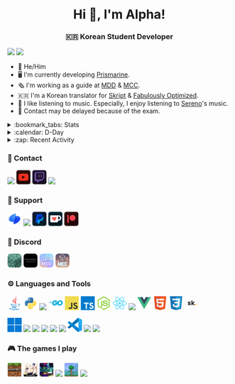 <div align="center">

# Hi 👋, I'm Alpha!
### :kr: Korean Student Developer
</div>

[![](https://img.shields.io/badge/-alphakr93@outlook.com-0078D4?style=for-the-badge&logo=microsoftoutlook)](mailto:alphakr93@outlook.com)
[![](https://dcbadge.vercel.app/api/shield/410763741786013697)](https://github.com/AlphaKR93)

- :boy: He/Him
- :desktop_computer: I'm currently developing [Prismarine](https://github.com/PrismarineTeam/Prismarine).
- :newspaper_roll: I'm working as a guide at [MDD](https://discord.gg/AZwXTA9Pgx) & [MCC](https://discord.gg/nnkecH6n24).
- :kr: I'm a Korean translator for [Skript](https://github.com/SkriptLang/Skript) & [Fabulously Optimized](https://github.com/Fabulously-Optimized/fabulously-optimized).
- :musical_note: I like listening to music. Especially, I enjoy listening to [Sereno](https://m.youtube.com/c/sereno)'s music.
- :memo: Contact may be delayed because of the exam.

<details><summary>:bookmark_tabs: Stats</summary>

###
<div align="center">

|[![](http://github-profile-summary-cards.vercel.app/api/cards/profile-details?username=AlphaKR93&theme=default)](https://github.com/AlphaKR93)|[![Solved.ac Profile](http://mazassumnida.wtf/api/v2/generate_badge?boj=alphakr93)](https://solved.ac/alphakr93)|
|---|---|

|[![AlphaKR93's Github stats](https://github-readme-stats.vercel.app/api?username=AlphaKR93&count_private=true&show_icons=true&include_all_commits=true)](https://github.com/AlphaKR93)|[![GitHub Streak](https://streak-stats.demolab.com?user=AlphaKR93&theme=tokyonight_duo)](https://github.com/AlphaKR93)|
|---|---|

|[<img src="https://github-contribution-stats.vercel.app/api/?username=AlphaKR93"></img>](https://github.com/AlphaKR93)|[![Trophy](https://github-profile-trophy.vercel.app/?username=AlphaKR93&column=-1&theme=alduin&margin-w=5&title=Commit,Followers,Issues,MultiLanguage,PullRequest,Repositories)](https://github.com/AlphaKR93)|
|---|---|
</div>
</details>

<details><summary>:calendar: D-Day</summary>

###
[![](https://dday-widget.minung.dev/widget?text=%F0%9F%93%9D%20Final%20Exam&date=2022-12-05&startDate=2022-09-23&theme=theme2)](https://github.com/alphakr93)
[![](https://dday-widget.minung.dev/widget?text=%F0%9F%8C%8D%20New%20Year&date=2023-01-01&startDate=2022-01-01&theme=theme2)](https://github.com/alphakr93)
[![](https://dday-widget.minung.dev/widget?text=%F0%9F%8E%92%20New%20Grade&date=2023-03-02&startDate=2022-03-02&theme=theme2)](https://github.com/alphakr93)
</details>

<details><summary>:zap: Recent Activity</summary>

<!--START_SECTION:activity-->
1. ❗️ Closed issue [#24](https://github.com/PrismarineTeam/Prismarine/issues/24) in [PrismarineTeam/Prismarine](https://github.com/PrismarineTeam/Prismarine)
2. ❗️ Closed issue [#23](https://github.com/PrismarineTeam/Prismarine/issues/23) in [PrismarineTeam/Prismarine](https://github.com/PrismarineTeam/Prismarine)
3. 🎉 Merged PR [#20](https://github.com/PrismarineTeam/Prismarine/pull/20) in [PrismarineTeam/Prismarine](https://github.com/PrismarineTeam/Prismarine)
4. ❌ Closed PR [#13](https://github.com/PrismarineTeam/Prismarine/pull/13) in [PrismarineTeam/Prismarine](https://github.com/PrismarineTeam/Prismarine)
5. 🗣 Commented on [#13](https://github.com/PrismarineTeam/Prismarine/issues/13) in [PrismarineTeam/Prismarine](https://github.com/PrismarineTeam/Prismarine)
<!--END_SECTION:activity-->
</details>

### :incoming_envelope: Contact
[<img src="https://github.com/intergrav/devins-badges/blob/v2/assets/minimal/social/twitter-singular_64h.png?raw=true" width="32px"></img>](https://twitter.com/PrismarineAlpha)
[<img src="https://github.com/intergrav/devins-badges/blob/v2/assets/minimal/social/youtube-singular_64h.png?raw=true" width="32px"></img>](https://youtube.com/@alphakr93)
[<img src="https://github.com/intergrav/devins-badges/blob/v2/assets/minimal/social/twitch-singular_64h.png?raw=true" width="32px"></img>](https://www.twitch.tv/alphakr93)
[<img src="https://upload.wikimedia.org/wikipedia/commons/thumb/e/e3/KakaoTalk_logo.svg/600px-KakaoTalk_logo.svg.png?20190617212005" width="32px"></img>](https://open.kakao.com/me/alpha93)

### :money_with_wings: Support
[<img src="src/Toss.png" width="32px"></img>](https://toss.me/alphakr93)
[<img src="https://t1.kakaocdn.net/kakaocorp/kakaocorp/admin/5e604f55017800001.png" width="32px"></img>](https://qr.kakaopay.com/FPQhdrTiU)
[<img src="https://github.com/intergrav/devins-badges/blob/v2/assets/minimal/donate/paypal-singular_64h.png?raw=true" width="32px"></img>](https://www.paypal.me/alphakr93)
[<img src="https://github.com/intergrav/devins-badges/blob/v2/assets/minimal/donate/kofi-singular_64h.png?raw=true" width="32px"></img>](https://ko-fi.com/alphakr93)
[<img src="https://github.com/intergrav/devins-badges/blob/v2/assets/minimal/donate/patreon-singular_64h.png?raw=true" width="32px"></img>](https://patreon.com/alphakr93_)

### :speech_balloon: Discord
[<img src="src/PrismarineKorea.png" width="32px"></img>](https://discord.gg/kkqMSEVVxN)
[<img src="src/PrismarineGlobal.png" width="32px"></img>](https://discord.gg/CQGVqeXQQC)
[<img src="src/MDD.png" width="32px"></img>](https://discord.gg/AZwXTA9Pgx)
[<img src="src/MCC.png" width="32px"></img>](https://discord.gg/nnkecH6n24)

### :gear: Languages and Tools
[<img src="https://raw.githubusercontent.com/devicons/devicon/1119b9f84c0290e0f0b38982099a2bd027a48bf1/icons/java/java-original.svg" width="32px"></img>](https://github.com/AlphaKR93)
[<img src="https://raw.githubusercontent.com/devicons/devicon/1119b9f84c0290e0f0b38982099a2bd027a48bf1/icons/python/python-original.svg" width="32px"></img>](https://github.com/AlphaKR93)
[<img src="https://upload.wikimedia.org/wikipedia/commons/thumb/1/18/ISO_C%2B%2B_Logo.svg/120px-ISO_C%2B%2B_Logo.svg.png" width="29px"></img>](https://github.com/AlphaKR93)
[<img src="https://raw.githubusercontent.com/devicons/devicon/1119b9f84c0290e0f0b38982099a2bd027a48bf1/icons/go/go-original-wordmark.svg" width="33px"></img>](https://github.com/AlphaKR93)
[<img src="https://raw.githubusercontent.com/devicons/devicon/1119b9f84c0290e0f0b38982099a2bd027a48bf1/icons/javascript/javascript-original.svg" width="32px"></img>](https://github.com/AlphaKR93)
[<img src="https://raw.githubusercontent.com/devicons/devicon/1119b9f84c0290e0f0b38982099a2bd027a48bf1/icons/typescript/typescript-original.svg" width="32px"></img>](https://github.com/AlphaKR93)
[<img src="https://raw.githubusercontent.com/devicons/devicon/1119b9f84c0290e0f0b38982099a2bd027a48bf1/icons/nodejs/nodejs-original.svg" width="32px"></img>](https://github.com/AlphaKR93)
[<img src="https://raw.githubusercontent.com/devicons/devicon/1119b9f84c0290e0f0b38982099a2bd027a48bf1/icons/react/react-original.svg" width="32px"></img>](https://github.com/AlphaKR93)
[<img src="https://assets.vercel.com/image/upload/v1662130559/nextjs/Icon_light_background.png" width="33px"></img>](https://github.com/AlphaKR93)
[<img src="https://raw.githubusercontent.com/devicons/devicon/1119b9f84c0290e0f0b38982099a2bd027a48bf1/icons/vuejs/vuejs-original.svg" width="32px"></img>](https://github.com/AlphaKR93)
[<img src="https://raw.githubusercontent.com/devicons/devicon/1119b9f84c0290e0f0b38982099a2bd027a48bf1/icons/html5/html5-original.svg" width="32px"></img>](https://github.com/AlphaKR93)
[<img src="https://raw.githubusercontent.com/devicons/devicon/1119b9f84c0290e0f0b38982099a2bd027a48bf1/icons/css3/css3-original.svg" width="32px"></img>](https://github.com/AlphaKR93)
[<img src="src/Skript.png" width="32px"></img>](https://github.com/AlphaKR93)

[<img src="src/Windows.svg" width="32px"></img>](https://insider.windows.com/)
[<img src="https://github.com/git-for-windows/git-for-windows.github.io/blob/main/img/gwindows_logo.png?raw=true" width="32px"></img>](https://gitforwindows.org/)
[<img src="https://projects.eclipse.org/sites/default/files/Logo_Adoptium_2021_03_08_JRR_RGB-V3C%20%281%29.png" width="33px"></img>](https://adoptium.net/)
[<img src="https://resources.jetbrains.com/storage/products/company/brand/logos/Toolbox_icon.png" width="29px"></img>](https://www.jetbrains.com/toolbox-app/)
[<img src="https://resources.jetbrains.com/storage/products/company/brand/logos/IntelliJ_IDEA_icon.png" width="32px"></img>](https://www.jetbrains.com/idea/)
[<img src="https://resources.jetbrains.com/storage/products/company/brand/logos/PyCharm_icon.png" width="32px"></img>](https://www.jetbrains.com/pycharm/)
[<img src="src/vscode.png" width="32px"></img>](https://code.visualstudio.com/)
[<img src="https://raw.githubusercontent.com/microsoft/terminal/9aee510ce0e311697977512abb61ca8d7e7d8d93/res/terminal/Terminal.svg" width="32px"></img>](https://github.com/microsoft/terminal)
[<img src="https://w.namu.la/s/1ecd9d98e849872b3fa5a0f9f3add277d373212aabc10d9ef1e705847324abb342e420df735182b9db9f4ef20e6a0a2dbdd9b5d27c4d61dae4d3cfcd0f21c5466e784f17a51319d527358826ed0743a14cd9ff1db5bd00fcc6a674fe1bb7ea6b" width="32px"></img>](https://whale.naver.com/en/)

### :video_game: The games I play
[<img src="src/Minecraft.png" width="32px"></img>](https://minecraft.net/)
[<img src="src/GenshinImpact.png" width="32px"></img>](https://genshin.hoyoverse.com/)
[<img src="src/FloodEscape2.png" width="32px"></img>](https://www.roblox.com/games/738339342/Flood-Escape-2)
[<img src="https://preview.redd.it/ac6j640toc411.png?auto=webp&s=e7874e34286978fe2c5350892f738fb1710db9cf" width="32px"></img>](https://store.steampowered.com/app/648800/Raft/)
[<img src="src/Terralia.png" width="32px"></img>](https://terraria.org/)
[<img src="https://images-wixmp-ed30a86b8c4ca887773594c2.wixmp.com/f/46b63d3c-ae67-464c-9a37-670829b2a157/d8m1bdf-a4747f70-5060-4cf5-89f2-bdb19e5d2cc9.png/v1/fill/w_256,h_256,strp/cities__skylines___icon_by_blagoicons_d8m1bdf-fullview.png?token=eyJ0eXAiOiJKV1QiLCJhbGciOiJIUzI1NiJ9.eyJzdWIiOiJ1cm46YXBwOjdlMGQxODg5ODIyNjQzNzNhNWYwZDQxNWVhMGQyNmUwIiwiaXNzIjoidXJuOmFwcDo3ZTBkMTg4OTgyMjY0MzczYTVmMGQ0MTVlYTBkMjZlMCIsIm9iaiI6W1t7ImhlaWdodCI6Ijw9MjU2IiwicGF0aCI6IlwvZlwvNDZiNjNkM2MtYWU2Ny00NjRjLTlhMzctNjcwODI5YjJhMTU3XC9kOG0xYmRmLWE0NzQ3ZjcwLTUwNjAtNGNmNS04OWYyLWJkYjE5ZTVkMmNjOS5wbmciLCJ3aWR0aCI6Ijw9MjU2In1dXSwiYXVkIjpbInVybjpzZXJ2aWNlOmltYWdlLm9wZXJhdGlvbnMiXX0.BNOnia88i2SEK4JyuoaidJKMueXRjVBjIttvrYbyWPc" width="32px"></img>](https://store.steampowered.com/app/255710/Cities_Skylines/)
